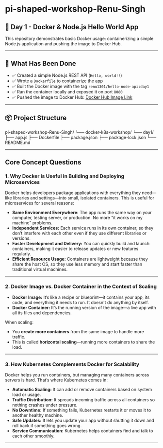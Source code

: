 # pi-shaped-workshop-Renu-Singh

## 📁 Day 1 - Docker & Node.js Hello World App

This repository demonstrates basic Docker usage: containerizing a simple Node.js application and pushing the image to Docker Hub.

---

## 🚀 What Has Been Done

- ✅ Created a simple Node.js REST API (`Hello, world!!`)
- ✅ Wrote a `Dockerfile` to containerize the app
- ✅ Built the Docker image with the tag `renu1301/hello-node-api:day1`
- ✅ Ran the container locally and exposed it on port `8080`
- ✅ Pushed the image to Docker Hub: [Docker Hub Image Link](https://hub.docker.com/repository/docker/renu1301/hello-node-api)

---

## 📦 Project Structure

pi-shaped-workshop-Renu-Singh/
└── docker-k8s-workshop/
└── day1/
├── app.js
├── Dockerfile
├── package.json
├── package-lock.json
└── README.md



---

##  Core Concept Questions

### 1. Why Docker is Useful in Building and Deploying Microservices

Docker helps developers package applications with everything they need—like libraries and settings—into small, isolated containers. This is useful for microservices for several reasons:

- **Same Environment Everywhere:** The app runs the same way on your computer, testing server, or production. No more "it works on my machine" problems.
- **Independent Services:** Each service runs in its own container, so they don’t interfere with each other even if they use different libraries or versions.
- **Faster Development and Delivery:** You can quickly build and launch containers, making it easier to release updates or new features regularly.
- **Efficient Resource Usage:** Containers are lightweight because they share the host OS, so they use less memory and start faster than traditional virtual machines.

---

### 2. Docker Image vs. Docker Container in the Context of Scaling

- **Docker Image:** It’s like a recipe or blueprint—it contains your app, its code, and everything it needs to run. It doesn't do anything by itself.
- **Docker Container:** It’s the running version of the image—a live app with all its files and dependencies.

When scaling:

- You **create more containers** from the same image to handle more traffic.
- This is called **horizontal scaling**—running more containers to share the load.

---

### 3. How Kubernetes Complements Docker for Scalability

Docker helps you run containers, but managing many containers across servers is hard. That’s where Kubernetes comes in:

- **Automatic Scaling:** It can add or remove containers based on system load or usage.
- **Traffic Distribution:** It spreads incoming traffic across all containers so nothing crashes under pressure.
- **No Downtime:** If something fails, Kubernetes restarts it or moves it to another healthy machine.
- **Safe Updates:** It lets you update your app without shutting it down and roll back if something goes wrong.
- **Service Communication:** Kubernetes helps containers find and talk to each other smoothly.

---

